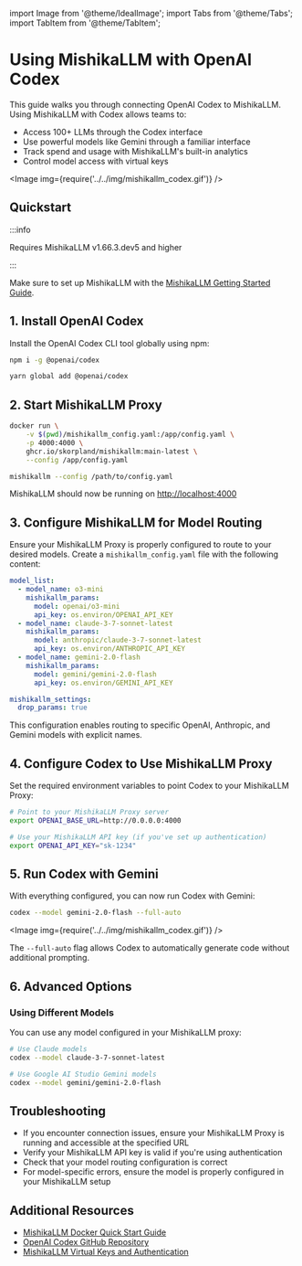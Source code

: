 import Image from '@theme/IdealImage';
import Tabs from '@theme/Tabs';
import TabItem from '@theme/TabItem';

# Using MishikaLLM with OpenAI Codex

This guide walks you through connecting OpenAI Codex to MishikaLLM. Using MishikaLLM with Codex allows teams to:
- Access 100+ LLMs through the Codex interface
- Use powerful models like Gemini through a familiar interface
- Track spend and usage with MishikaLLM's built-in analytics
- Control model access with virtual keys

<Image img={require('../../img/mishikallm_codex.gif')} />

## Quickstart

:::info

Requires MishikaLLM v1.66.3.dev5 and higher

:::


Make sure to set up MishikaLLM with the [MishikaLLM Getting Started Guide](../proxy/docker_quick_start.md).

## 1. Install OpenAI Codex

Install the OpenAI Codex CLI tool globally using npm:

<Tabs>
<TabItem value="npm" label="npm">

```bash showLineNumbers
npm i -g @openai/codex
```

</TabItem>
<TabItem value="yarn" label="yarn">

```bash showLineNumbers
yarn global add @openai/codex
```

</TabItem>
</Tabs>

## 2. Start MishikaLLM Proxy

<Tabs>
<TabItem value="docker" label="Docker">

```bash showLineNumbers
docker run \
    -v $(pwd)/mishikallm_config.yaml:/app/config.yaml \
    -p 4000:4000 \
    ghcr.io/skorpland/mishikallm:main-latest \
    --config /app/config.yaml
```

</TabItem>
<TabItem value="pip" label="MishikaLLM CLI">

```bash showLineNumbers
mishikallm --config /path/to/config.yaml
```

</TabItem>
</Tabs>

MishikaLLM should now be running on [http://localhost:4000](http://localhost:4000)

## 3. Configure MishikaLLM for Model Routing

Ensure your MishikaLLM Proxy is properly configured to route to your desired models. Create a `mishikallm_config.yaml` file with the following content:

```yaml showLineNumbers
model_list:
  - model_name: o3-mini
    mishikallm_params:
      model: openai/o3-mini
      api_key: os.environ/OPENAI_API_KEY
  - model_name: claude-3-7-sonnet-latest
    mishikallm_params:
      model: anthropic/claude-3-7-sonnet-latest
      api_key: os.environ/ANTHROPIC_API_KEY
  - model_name: gemini-2.0-flash
    mishikallm_params:
      model: gemini/gemini-2.0-flash
      api_key: os.environ/GEMINI_API_KEY

mishikallm_settings:
  drop_params: true
```

This configuration enables routing to specific OpenAI, Anthropic, and Gemini models with explicit names.

## 4. Configure Codex to Use MishikaLLM Proxy

Set the required environment variables to point Codex to your MishikaLLM Proxy:

```bash
# Point to your MishikaLLM Proxy server
export OPENAI_BASE_URL=http://0.0.0.0:4000 

# Use your MishikaLLM API key (if you've set up authentication)
export OPENAI_API_KEY="sk-1234"
```

## 5. Run Codex with Gemini

With everything configured, you can now run Codex with Gemini:

```bash showLineNumbers
codex --model gemini-2.0-flash --full-auto
```

<Image img={require('../../img/mishikallm_codex.gif')} />

The `--full-auto` flag allows Codex to automatically generate code without additional prompting.

## 6. Advanced Options

### Using Different Models

You can use any model configured in your MishikaLLM proxy:

```bash
# Use Claude models
codex --model claude-3-7-sonnet-latest

# Use Google AI Studio Gemini models
codex --model gemini/gemini-2.0-flash
```

## Troubleshooting

- If you encounter connection issues, ensure your MishikaLLM Proxy is running and accessible at the specified URL
- Verify your MishikaLLM API key is valid if you're using authentication
- Check that your model routing configuration is correct
- For model-specific errors, ensure the model is properly configured in your MishikaLLM setup

## Additional Resources

- [MishikaLLM Docker Quick Start Guide](../proxy/docker_quick_start.md)
- [OpenAI Codex GitHub Repository](https://github.com/openai/codex)
- [MishikaLLM Virtual Keys and Authentication](../proxy/virtual_keys.md)

